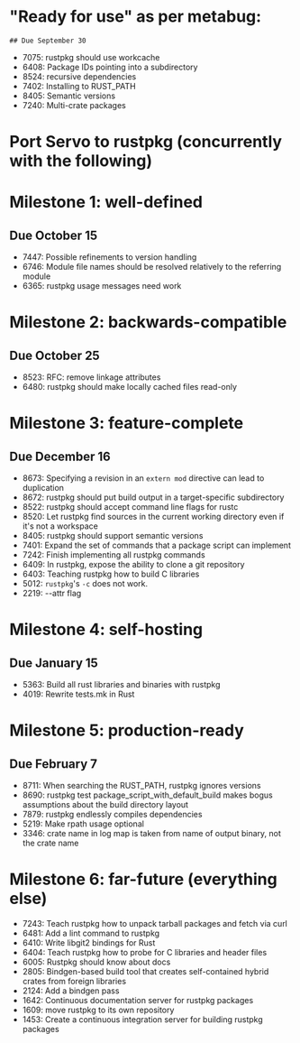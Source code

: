 # "Ready for use" as per metabug:
    ## Due September 30

* 7075: rustpkg should use workcache
* 6408: Package IDs pointing into a subdirectory
* 8524: recursive dependencies
* 7402: Installing to RUST_PATH
* 8405: Semantic versions
* 7240: Multi-crate packages

# Port Servo to rustpkg (concurrently with the following)

# Milestone 1: well-defined
  ## Due October 15

* 7447: Possible refinements to version handling
* 6746: Module file names should be resolved relatively to the referring module
* 6365: rustpkg usage messages need work

# Milestone 2: backwards-compatible
  ## Due October 25

* 8523: RFC: remove linkage attributes
* 6480: rustpkg should make locally cached files read-only

# Milestone 3: feature-complete
   ## Due December 16

* 8673: Specifying a revision in an `extern mod` directive can lead to duplication
* 8672: rustpkg should put build output in a target-specific subdirectory
* 8522: rustpkg should accept command line flags for rustc
* 8520: Let rustpkg find sources in the current working directory even if it's not a workspace
* 8405: rustpkg should support semantic versions
* 7401: Expand the set of commands that a package script can implement
* 7242: Finish implementing all rustpkg commands
* 6409: In rustpkg, expose the ability to clone a git repository
* 6403: Teaching rustpkg how to build C libraries
* 5012: `rustpkg`'s `-c` does not work.
* 2219: --attr flag

# Milestone 4: self-hosting
  ## Due January 15

* 5363: Build all rust libraries and binaries with rustpkg
* 4019: Rewrite tests.mk in Rust

# Milestone 5: production-ready
   ## Due February 7

* 8711: When searching the RUST_PATH, rustpkg ignores versions
* 8690: rustpkg test package_script_with_default_build makes bogus assumptions about the build directory layout
* 7879: rustpkg endlessly compiles dependencies
* 5219: Make rpath usage optional 
* 3346: crate name in log map is taken from name of output binary, not the crate name

# Milestone 6: far-future (everything else)

* 7243: Teach rustpkg how to unpack tarball packages and fetch via curl
* 6481: Add a lint command to rustpkg
* 6410: Write libgit2 bindings for Rust
* 6404: Teach rustpkg how to probe for C libraries and header files
* 6005: Rustpkg should know about docs
* 2805: Bindgen-based build tool that creates self-contained hybrid crates from foreign libraries
* 2124: Add a bindgen pass
* 1642: Continuous documentation server for rustpkg packages
* 1609: move rustpkg to its own repository
* 1453: Create a continuous integration server for building rustpkg packages